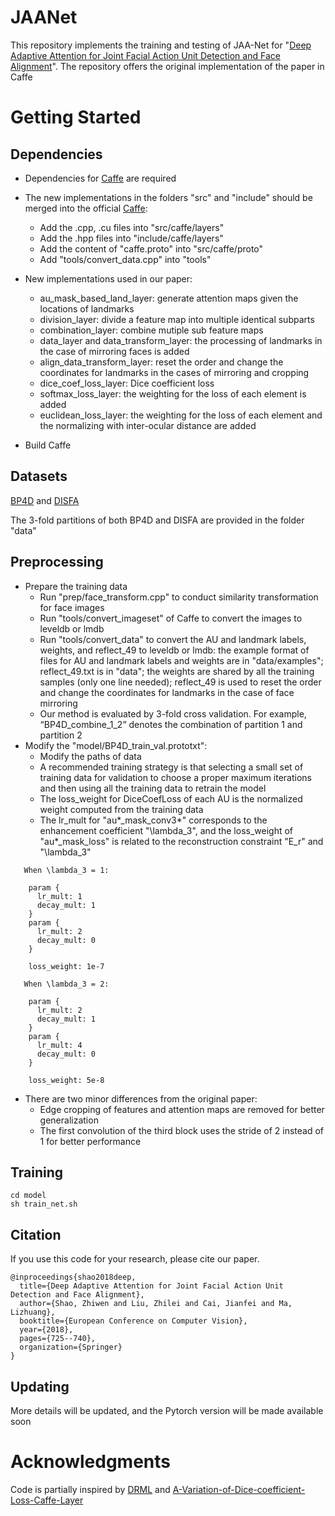 # JAANet
This repository implements the training and testing of JAA-Net for "[Deep Adaptive Attention for Joint Facial Action Unit Detection and Face Alignment](http://openaccess.thecvf.com/content_ECCV_2018/papers/Zhiwen_Shao_Deep_Adaptive_Attention_ECCV_2018_paper.pdf)". The repository offers the original implementation of the paper in Caffe

# Getting Started
## Dependencies
- Dependencies for [Caffe](http://caffe.berkeleyvision.org/install_apt.html) are required

- The new implementations in the folders "src" and "include" should be merged into the official [Caffe](https://github.com/BVLC/caffe):
  - Add the .cpp, .cu files into "src/caffe/layers"
  - Add the .hpp files into "include/caffe/layers"
  - Add the content of "caffe.proto" into "src/caffe/proto"
  - Add "tools/convert_data.cpp" into "tools"
- New implementations used in our paper:
  - au_mask_based_land_layer: generate attention maps given the locations of landmarks
  - division_layer: divide a feature map into multiple identical subparts
  - combination_layer: combine mutiple sub feature maps
  - data_layer and data_transform_layer: the processing of landmarks in the case of mirroring faces is added
  - align_data_transform_layer: reset the order and change the coordinates for landmarks in the cases of mirroring and cropping
  - dice_coef_loss_layer: Dice coefficient loss
  - softmax_loss_layer: the weighting for the loss of each element is added
  - euclidean_loss_layer: the weighting for the loss of each element and the normalizing with inter-ocular distance are added

- Build Caffe 

## Datasets
[BP4D](http://www.cs.binghamton.edu/~lijun/Research/3DFE/3DFE_Analysis.html) and [DISFA](http://www.engr.du.edu/mmahoor/DISFA.htm)

The 3-fold partitions of both BP4D and DISFA are provided in the folder "data"

## Preprocessing
- Prepare the training data
  - Run "prep/face_transform.cpp" to conduct similarity transformation for face images
  - Run "tools/convert_imageset" of Caffe to convert the images to leveldb or lmdb
  - Run "tools/convert_data" to convert the AU and landmark labels, weights, and reflect_49 to leveldb or lmdb: the example format of files for AU and landmark labels and weights are in "data/examples"; reflect_49.txt is in "data"; the weights are shared by all the training samples (only one line needed); reflect_49 is used to reset the order and change the coordinates for landmarks in the case of face mirroring
  - Our method is evaluated by 3-fold cross validation. For example, “BP4D_combine_1_2” denotes the combination of partition 1 and partition 2
- Modify the "model/BP4D_train_val.prototxt":
  - Modify the paths of data
  - A recommended training strategy is that selecting a small set of training data for validation to choose a proper maximum iterations and then using all the training data to retrain the model
  - The loss_weight for DiceCoefLoss of each AU is the normalized weight computed from the training data
  - The lr_mult for "au*_mask_conv3*" corresponds to the enhancement coefficient "\lambda_3", and the loss_weight of "au*_mask_loss" is related to the reconstruction constraint "E_r" and "\lambda_3"
```
   When \lambda_3 = 1:
   
    param {
      lr_mult: 1
      decay_mult: 1
    }
    param {
      lr_mult: 2
      decay_mult: 0
    }
    
    loss_weight: 1e-7
```
```
   When \lambda_3 = 2:
   
    param {
      lr_mult: 2
      decay_mult: 1
    }
    param {
      lr_mult: 4
      decay_mult: 0
    }
    
    loss_weight: 5e-8
```
- There are two minor differences from the original paper:
  - Edge cropping of features and attention maps are removed for better generalization
  - The first convolution of the third block uses the stride of 2 instead of 1 for better performance

## Training
```
cd model
sh train_net.sh
```

## Citation
If you use this code for your research, please cite our paper.
```
@inproceedings{shao2018deep,
  title={Deep Adaptive Attention for Joint Facial Action Unit Detection and Face Alignment},
  author={Shao, Zhiwen and Liu, Zhilei and Cai, Jianfei and Ma, Lizhuang},
  booktitle={European Conference on Computer Vision},
  year={2018},
  pages={725--740},
  organization={Springer}
}
```

## Updating
More details will be updated, and the Pytorch version will be made available soon

# Acknowledgments
Code is partially inspired by [DRML](https://github.com/zkl20061823/DRML) and [A-Variation-of-Dice-coefficient-Loss-Caffe-Layer](https://github.com/HolmesShuan/A-Variation-of-Dice-coefficient-Loss-Caffe-Layer)
